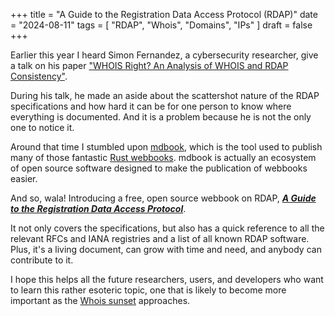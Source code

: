 +++
title = "A Guide to the Registration Data Access Protocol (RDAP)"
date = "2024-08-11"
tags = [ "RDAP", "Whois", "Domains", "IPs" ]
draft = false
+++

Earlier this year I heard Simon Fernandez, a cybersecurity researcher, give a talk on his paper
["WHOIS Right? An Analysis of WHOIS and RDAP Consistency"](https://pam2024.cs.northwestern.edu/pdfs/paper-89.pdf).

During his talk, he made an aside about the scattershot nature of the RDAP specifications and how hard it
can be for one person to know where everything is documented. And it is a problem because he is not the only
one to notice it.

Around that time I stumbled upon [mdbook](https://github.com/rust-lang/mdBook), which is the tool used to
publish many of those fantastic [Rust webbooks](https://doc.rust-lang.org/book/). mdbook is actually an ecosystem
of open source software designed to make the publication of webbooks easier.

And so, wala! Introducing a free, open source webbook on RDAP, _**[A Guide to the Registration Data Access Protocol](https://rdap.rcode3.com)**_. 

It not only covers the specifications, but also has a quick reference to all the relevant RFCs and IANA registries
and a list of all known RDAP software. Plus, it's a living document, can grow with time and need, and anybody can
contribute to it.

I hope this helps all the future researchers, users, and developers who want to learn this rather esoteric topic,
one that is likely to become more important as the [Whois sunset](https://en.wikipedia.org/wiki/WHOIS#:~:text=The%20date%20for%20WHOIS%20Sunset,set%20as%2028%20January%202025.)
approaches.
